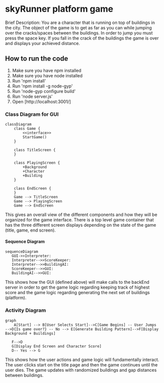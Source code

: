 # skyRunner platform game

Brief Description: You are a character that is running on top of buildings in the city. The object of the game is to get as far as you can while jumping over the cracks/spaces between the buildings. In order to jump you must press the space key. If you fall in the crack of the buildings the game is over and displays your achieved distance.

## How to run the code
1) Make sure you have npm installed
2) Make sure you have node installed
3) Run 'npm install'
4) Run 'npm install -g node-gyp'
5) Run 'node-gyp configure build'
6) Run 'node server.js'
7) Open [http://localhost:3001/]

### Class Diagram for GUI

```mermaid
classDiagram
    class Game {
        <<interface>>
        StartGame()
    }
    
    class TitleScreen {
    }
    
    class PlayingScreen {
        +Background
        +Character
        +Building
    }

    class EndScreen {
    }
    Game --> TitleScreen
    Game --> PlayingScreen
    Game --> EndScreen
```

This gives an overall view of the different components and how they will be organized for the game interface. There is a top level game container that has the three different screen displays depending on the state of the game (title, game, end screen).

#### Sequence Diagram

```mermaid
sequenceDiagram
   GUI->>Interpreter: 
   Interpreter-->>ScoreKeeper: 
   Interpreter-->>BuildingAI: 
   ScoreKeeper-->>GUI: 
   BuildingAI-->>GUI: 
```

This shows how the GUI (defined above) will make calls to the backEnd server in order to get the game logic regarding keeping track of highest score and the game logic regarding generating the next set of buildings (platform).

### Activity Diagram

```mermaid
graph
    A[Start] --> B[User Selects Start]-->C[Game Begins] -- User Jumps -->D{Is game over?} -- No --> E[Generate Building Pattern]-->F[Display Background + Buildings]

   F-->D
   G[Display End Screen and Character Score]
   D-- Yes --> G
```

This shows how the user actions and game logic will fundamentally interact. The user clicks start on the title page and then the game continues until the user dies. The game updates with randomized buildings and gap distances between buildings.

